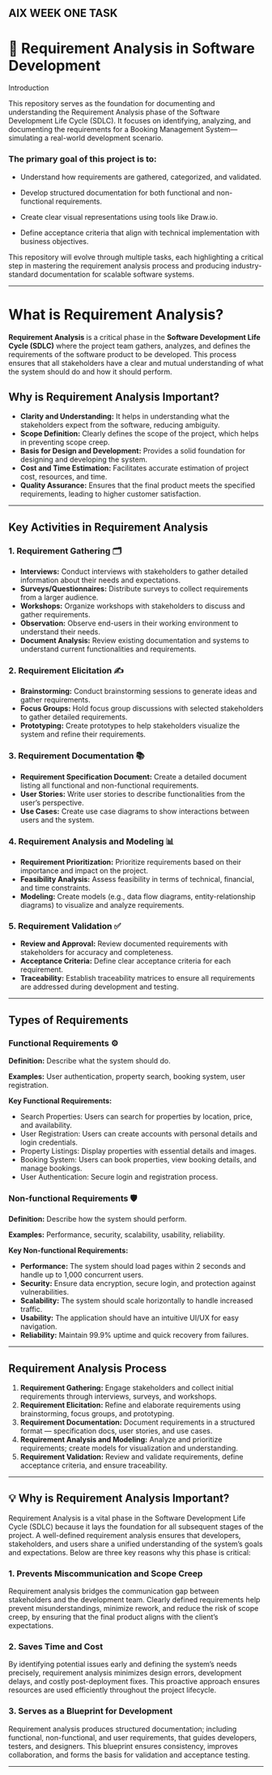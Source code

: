 
AlX WEEK ONE TASK
---

# 🧩 Requirement Analysis in Software Development
Introduction

This repository serves as the foundation for documenting and understanding the Requirement Analysis phase of the Software Development Life Cycle (SDLC).
It focuses on identifying, analyzing, and documenting the requirements for a Booking Management System—simulating a real-world development scenario.

### The primary goal of this project is to:

- Understand how requirements are gathered, categorized, and validated.

- Develop structured documentation for both functional and non-functional requirements.

- Create clear visual representations using tools like Draw.io.

- Define acceptance criteria that align with technical implementation with business objectives.

This repository will evolve through multiple tasks, each highlighting a critical step in mastering the requirement analysis process and producing industry-standard documentation for scalable software systems.

---

# What is Requirement Analysis?

**Requirement Analysis** is a critical phase in the **Software Development Life Cycle (SDLC)** where the project team gathers, analyzes, and defines the requirements of the software product to be developed. This process ensures that all stakeholders have a clear and mutual understanding of what the system should do and how it should perform.

## Why is Requirement Analysis Important?

* **Clarity and Understanding:** It helps in understanding what the stakeholders expect from the software, reducing ambiguity.
* **Scope Definition:** Clearly defines the scope of the project, which helps in preventing scope creep.
* **Basis for Design and Development:** Provides a solid foundation for designing and developing the system.
* **Cost and Time Estimation:** Facilitates accurate estimation of project cost, resources, and time.
* **Quality Assurance:** Ensures that the final product meets the specified requirements, leading to higher customer satisfaction.

---

## Key Activities in Requirement Analysis

### 1. Requirement Gathering 🗂️

* **Interviews:** Conduct interviews with stakeholders to gather detailed information about their needs and expectations.
* **Surveys/Questionnaires:** Distribute surveys to collect requirements from a larger audience.
* **Workshops:** Organize workshops with stakeholders to discuss and gather requirements.
* **Observation:** Observe end-users in their working environment to understand their needs.
* **Document Analysis:** Review existing documentation and systems to understand current functionalities and requirements.

### 2. Requirement Elicitation ✍️

* **Brainstorming:** Conduct brainstorming sessions to generate ideas and gather requirements.
* **Focus Groups:** Hold focus group discussions with selected stakeholders to gather detailed requirements.
* **Prototyping:** Create prototypes to help stakeholders visualize the system and refine their requirements.

### 3. Requirement Documentation 📚

* **Requirement Specification Document:** Create a detailed document listing all functional and non-functional requirements.
* **User Stories:** Write user stories to describe functionalities from the user’s perspective.
* **Use Cases:** Create use case diagrams to show interactions between users and the system.

### 4. Requirement Analysis and Modeling 📊

* **Requirement Prioritization:** Prioritize requirements based on their importance and impact on the project.
* **Feasibility Analysis:** Assess feasibility in terms of technical, financial, and time constraints.
* **Modeling:** Create models (e.g., data flow diagrams, entity-relationship diagrams) to visualize and analyze requirements.

### 5. Requirement Validation ✅

* **Review and Approval:** Review documented requirements with stakeholders for accuracy and completeness.
* **Acceptance Criteria:** Define clear acceptance criteria for each requirement.
* **Traceability:** Establish traceability matrices to ensure all requirements are addressed during development and testing.

---

## Types of Requirements

### Functional Requirements ⚙️

**Definition:** Describe what the system should do.

**Examples:** User authentication, property search, booking system, user registration.

**Key Functional Requirements:**

* Search Properties: Users can search for properties by location, price, and availability.
* User Registration: Users can create accounts with personal details and login credentials.
* Property Listings: Display properties with essential details and images.
* Booking System: Users can book properties, view booking details, and manage bookings.
* User Authentication: Secure login and registration process.

### Non-functional Requirements 🛡️

**Definition:** Describe how the system should perform.

**Examples:** Performance, security, scalability, usability, reliability.

**Key Non-functional Requirements:**

* **Performance:** The system should load pages within 2 seconds and handle up to 1,000 concurrent users.
* **Security:** Ensure data encryption, secure login, and protection against vulnerabilities.
* **Scalability:** The system should scale horizontally to handle increased traffic.
* **Usability:** The application should have an intuitive UI/UX for easy navigation.
* **Reliability:** Maintain 99.9% uptime and quick recovery from failures.

---

## Requirement Analysis Process

1. **Requirement Gathering:** Engage stakeholders and collect initial requirements through interviews, surveys, and workshops.
2. **Requirement Elicitation:** Refine and elaborate requirements using brainstorming, focus groups, and prototyping.
3. **Requirement Documentation:** Document requirements in a structured format — specification docs, user stories, and use cases.
4. **Requirement Analysis and Modeling:** Analyze and prioritize requirements; create models for visualization and understanding.
5. **Requirement Validation:** Review and validate requirements, define acceptance criteria, and ensure traceability.


---

## 💡 Why is Requirement Analysis Important?

Requirement Analysis is a vital phase in the Software Development Life Cycle (SDLC) because it lays the foundation for all subsequent stages of the project. A well-defined requirement analysis ensures that developers, stakeholders, and users share a unified understanding of the system’s goals and expectations.
Below are three key reasons why this phase is critical:

### 1. Prevents Miscommunication and Scope Creep

Requirement analysis bridges the communication gap between stakeholders and the development team. Clearly defined requirements help prevent misunderstandings, minimize rework, and reduce the risk of scope creep, by ensuring that the final product aligns with the client’s expectations.

### 2. Saves Time and Cost

By identifying potential issues early and defining the system’s needs precisely, requirement analysis minimizes design errors, development delays, and costly post-deployment fixes. This proactive approach ensures resources are used efficiently throughout the project lifecycle.

### 3. Serves as a Blueprint for Development

Requirement analysis produces structured documentation; including functional, non-functional, and user requirements, that guides developers, testers, and designers. This blueprint ensures consistency, improves collaboration, and forms the basis for validation and acceptance testing.

---
